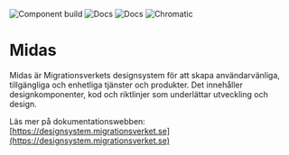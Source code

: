 ![Component build](https://github.com/migrationsverket/midas/actions/workflows/pr-checks.yml/badge.svg) ![Docs](https://github.com/migrationsverket/midas/actions/workflows/deploy-docs-main.yml/badge.svg) ![Docs](https://github.com/migrationsverket/midas/actions/workflows/storybook-tests.yml/badge.svg) ![Chromatic](https://github.com/migrationsverket/midas/actions/workflows/chromatic.yml/badge.svg)

# Midas

Midas är Migrationsverkets designsystem för att skapa användarvänliga, tillgängliga och enhetliga tjänster och produkter. Det innehåller designkomponenter, kod och riktlinjer som underlättar utveckling och design.

Läs mer på dokumentationswebben: [https://designsystem.migrationsverket.se](https://designsystem.migrationsverket.se)
